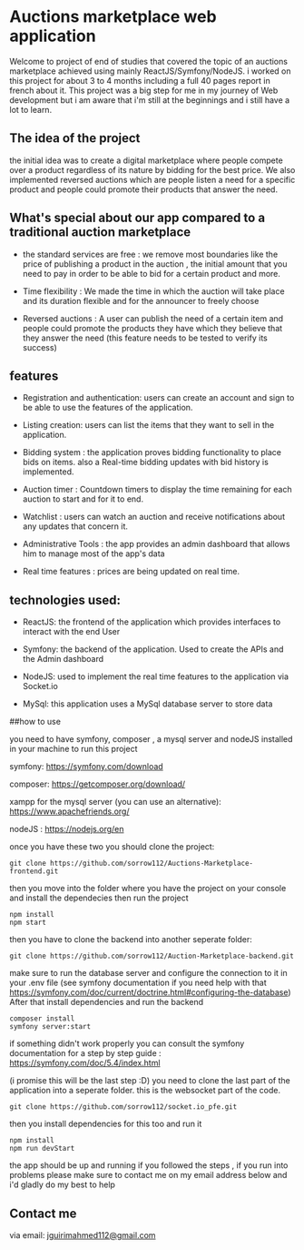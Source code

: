 # Auctions marketplace web application
Welcome to project of end of studies that covered the topic of an auctions marketplace achieved using mainly ReactJS/Symfony/NodeJS. i worked on this project for about 3 to 4 months including a full 40 pages report in french about it. This project was a big step for me in my journey of Web development but i am aware that i'm still at the beginnings and i still have a lot to learn.

## The idea of the project
the initial idea was to create a digital marketplace where people compete over a product regardless of its nature by bidding for the best price. We also implemented reversed auctions which are people listen a need for a specific product and people could promote their products that answer the need.

## What's special about our app compared to a traditional auction marketplace

- the standard services are free : we remove most boundaries like the price of publishing a product in the auction , the initial amount that you need to pay in order to be able to bid for a certain product and more.

- Time flexibility : We made the time in which the auction will take place and its duration flexible and for the announcer to freely choose

- Reversed auctions : A user can publish the need of a certain item and people could promote the products they have which they believe that they answer the need (this feature needs to be tested to verify its success)

## features

- Registration and authentication: users can create an account and sign to be able to use the features of the application.

- Listing creation: users can list the items that they want to sell in the application.

- Bidding system : the application proves bidding functionality to place bids on items. also a Real-time bidding updates with bid history is implemented.

- Auction timer : Countdown timers to display the time remaining for each auction to start and for it to end.

- Watchlist : users can watch an auction and receive notifications about any updates that concern it.

- Administrative Tools : the app provides an admin dashboard that allows him to manage most of the app's data

- Real time features : prices are being updated on real time.

## technologies used:

- ReactJS: the frontend of the application which provides interfaces to interact with the end User
  
- Symfony: the backend of the application. Used to create the APIs and the Admin dashboard
  
- NodeJS: used to implement the real time features to the application via Socket.io

- MySql: this application uses a MySql database server to store data

##how to use

you need to have symfony, composer , a mysql server and nodeJS installed in your machine to run this project

symfony: https://symfony.com/download

composer: https://getcomposer.org/download/

xampp for the mysql server (you can use an alternative): https://www.apachefriends.org/

nodeJS : https://nodejs.org/en

once you have these two you should clone the project:

```console
git clone https://github.com/sorrow112/Auctions-Marketplace-frontend.git
```

then you move into the folder where you have the project on your console and install the dependecies then run the project

```console
npm install
npm start
```

then you have to clone the backend  into another seperate folder:

```console
git clone https://github.com/sorrow112/Auction-Marketplace-backend.git
```

make sure to run the database server and configure the connection to it in your .env file (see symfony documentation if you need help with that https://symfony.com/doc/current/doctrine.html#configuring-the-database)
After that install dependencies and run the backend 

```console
composer install
symfony server:start
```
if something didn't work properly you can consult the symfony documentation for a step by step guide : https://symfony.com/doc/5.4/index.html

(i promise this will be the last step :D)
you need to clone the last part of the application into a seperate folder. this is the websocket part of the code.

```console
git clone https://github.com/sorrow112/socket.io_pfe.git
```

then you install dependencies for this too and run it
```console
npm install
npm run devStart
```

the app should be up and running if you followed the steps , if you run into problems please make sure to contact me on my email address below and i'd gladly do my best to help

## Contact me

via email: jguirimahmed112@gmail.com
